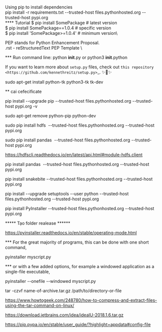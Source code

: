 Using pip to install dependencies \
pip install -r requirements.txt --trusted-host files.pythonhosted.org --trusted-host pypi.org\
**** Tutorial 
$ pip install SomePackage            # latest version\
$ pip install SomePackage==1.0.4     # specific version\
$ pip install 'SomePackage>=1.0.4'   # minimum version\

PEP stands for Python Enhancement Proposal.\
.rst - reStructuredText PEP Template \

*** Run command line: python __init__.py or python3 __init__.python

If you want to learn more about ``setup.py`` files, check out `this repository <https://github.com/kennethreitz/setup.py>`_.
✨🍰✨

sudo apt-get install python-tk python3-tk tk-dev

** cai cefecificate

pip install --upgrade pip --trusted-host files.pythonhosted.org --trusted-host pypi.org -v

sudo apt-get remove python-pip python-dev

sudo pip install hdfs  --trusted-host files.pythonhosted.org --trusted-host pypi.org

sudo pip install pandas  --trusted-host files.pythonhosted.org --trusted-host pypi.org

https://hdfscli.readthedocs.io/en/latest/api.html#module-hdfs.client

pip install pandas  --trusted-host files.pythonhosted.org --trusted-host pypi.org

pip install snakebite --trusted-host files.pythonhosted.org --trusted-host pypi.org

pip install --upgrade setuptools --user python --trusted-host files.pythonhosted.org --trusted-host pypi.org

pip install PyInstaller --trusted-host files.pythonhosted.org --trusted-host pypi.org

***** Tạo folder realease ******

https://pyinstaller.readthedocs.io/en/stable/operating-mode.html

*** For the great majority of programs, this can be done with one short command,

pyinstaller myscript.py

*** or with a few added options, for example a windowed application as a single-file executable,

pyinstaller --onefile --windowed myscript.py

tar -czvf name-of-archive.tar.gz /path/to/directory-or-file

https://www.howtogeek.com/248780/how-to-compress-and-extract-files-using-the-tar-command-on-linux/

https://download.jetbrains.com/idea/ideaIU-2018.1.6.tar.gz

https://pip.pypa.io/en/stable/user_guide/?highlight=appdata#config-file